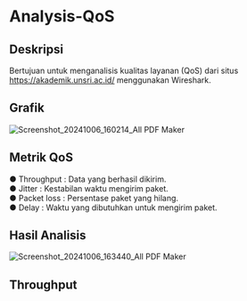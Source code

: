 # Analysis-QoS

## Deskripsi
Bertujuan untuk menganalisis kualitas layanan (QoS) dari situs https://akademik.unsri.ac.id/ menggunakan Wireshark.

## Grafik
![Screenshot_20241006_160214_All PDF Maker](https://github.com/user-attachments/assets/67045501-a629-489a-8fcb-ffdccf13d600)

## Metrik QoS
● Throughput  : Data yang berhasil dikirim.                               
● Jitter      : Kestabilan waktu mengirim paket.                        
● Packet loss : Persentase paket yang hilang.                                
● Delay       : Waktu yang dibutuhkan untuk mengirim paket.

## Hasil Analisis
![Screenshot_20241006_163440_All PDF Maker](https://github.com/user-attachments/assets/8f81ed45-849c-40b5-94aa-08120c97e8af)

## Throughput

